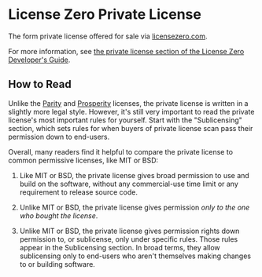# License Zero Private License

The form private license offered for sale via [licensezero.com](https://licensezero.com).

For more information, see [the private license section of the License Zero Developer's Guide](https://guide.licensezero.com/#private-licenses).

## How to Read

Unlike the [Parity](https://licensezero.com/licenses/parity) and [Prosperity](https://licensezero.com/licenses/prosperity) licenses, the private license is written in a slightly more legal style.  However, it's still very important to read the private license's most important rules for yourself.  Start with the "Sublicensing" section, which sets rules for when buyers of private license scan pass their permission down to end-users.

Overall, many readers find it helpful to compare the private license to common permissive licenses, like MIT or BSD:

1. Like MIT or BSD, the private license gives broad permission to use and build on the software, without any commercial-use time limit or any requirement to release source code.

2. Unlike MIT or BSD, the private license gives permission _only to the one who bought the license_.

3. Unlike MIT or BSD, the private license gives permission rights down permission to, or sublicense, only under specific rules.  Those rules appear in the Sublicensing section.  In broad terms, they allow sublicensing only to end-users who aren't themselves making changes to or building software.
